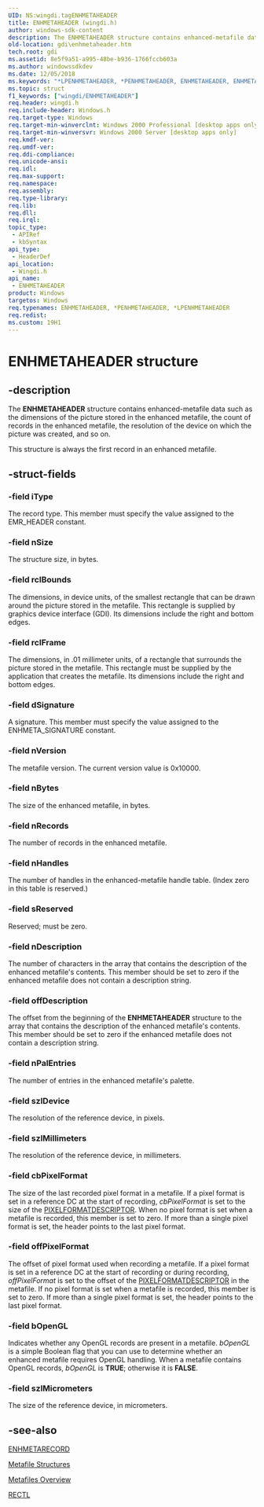 ```yaml
---
UID: NS:wingdi.tagENHMETAHEADER
title: ENHMETAHEADER (wingdi.h)
author: windows-sdk-content
description: The ENHMETAHEADER structure contains enhanced-metafile data such as the dimensions of the picture stored in the enhanced metafile, the count of records in the enhanced metafile, the resolution of the device on which the picture was created, and so on.This structure is always the first record in an enhanced metafile.
old-location: gdi\enhmetaheader.htm
tech.root: gdi
ms.assetid: 8e5f9a51-a995-48be-b936-1766fccb603a
ms.author: windowssdkdev
ms.date: 12/05/2018
ms.keywords: "*LPENHMETAHEADER, *PENHMETAHEADER, ENHMETAHEADER, ENHMETAHEADER structure [Windows GDI], PENHMETAHEADER, PENHMETAHEADER structure pointer [Windows GDI], _win32_ENHMETAHEADER_str, gdi.enhmetaheader, wingdi/ENHMETAHEADER, wingdi/PENHMETAHEADER"
ms.topic: struct
f1_keywords: ["wingdi/ENHMETAHEADER"]
req.header: wingdi.h
req.include-header: Windows.h
req.target-type: Windows
req.target-min-winverclnt: Windows 2000 Professional [desktop apps only]
req.target-min-winversvr: Windows 2000 Server [desktop apps only]
req.kmdf-ver: 
req.umdf-ver: 
req.ddi-compliance: 
req.unicode-ansi: 
req.idl: 
req.max-support: 
req.namespace: 
req.assembly: 
req.type-library: 
req.lib: 
req.dll: 
req.irql: 
topic_type:
 - APIRef
 - kbSyntax
api_type:
 - HeaderDef
api_location:
 - Wingdi.h
api_name:
 - ENHMETAHEADER
product: Windows
targetos: Windows
req.typenames: ENHMETAHEADER, *PENHMETAHEADER, *LPENHMETAHEADER
req.redist: 
ms.custom: 19H1
---
```


# ENHMETAHEADER structure


## -description



The <b>ENHMETAHEADER</b> structure contains enhanced-metafile data such as the dimensions of the picture stored in the enhanced metafile, 
		  the count of records in the enhanced metafile, the resolution of the device on which the picture was created, and so on.

This structure is always the first record in an enhanced
        metafile.




## -struct-fields




### -field iType

The record type. This member must specify the value assigned to the EMR_HEADER constant.


### -field nSize

The structure size, in bytes.


### -field rclBounds

The dimensions, in device units, of the smallest rectangle that can be drawn around the picture stored in the metafile. 
			 This rectangle is supplied by graphics device interface (GDI). Its dimensions include the right and bottom edges.


### -field rclFrame

The dimensions, in .01 millimeter units, of a rectangle that surrounds the picture stored in the metafile. 
			 This rectangle must be supplied by the application that creates the metafile. Its dimensions include the right and bottom edges.


### -field dSignature

A signature. This member must specify the value assigned to the ENHMETA_SIGNATURE constant.


### -field nVersion

The metafile version. The current version value is 0x10000.


### -field nBytes

The size of the enhanced metafile, in bytes.


### -field nRecords

The number of records in the enhanced metafile.


### -field nHandles

The number of handles in the enhanced-metafile handle table. (Index zero in this table is reserved.)


### -field sReserved

Reserved; must be zero.


### -field nDescription

The number of characters in the array that contains the description of the enhanced metafile's contents. 
			 This member should be set to zero if the enhanced metafile does not contain a description string.


### -field offDescription

The offset from the beginning of the <b>ENHMETAHEADER</b> structure to the array that contains the description of the enhanced metafile's contents. 
			 This member should be set to zero if the enhanced metafile does not contain a description string.


### -field nPalEntries

The number of entries in the enhanced metafile's palette.


### -field szlDevice

The resolution of the reference device, in pixels.


### -field szlMillimeters

The resolution of the reference device, in millimeters.


### -field cbPixelFormat

The size of the last recorded pixel format in a metafile. 
	 If a pixel format is set in a reference DC at the start of recording, <i>cbPixelFormat</i> is set to the size of the <a href="https://docs.microsoft.com/windows/desktop/api/wingdi/ns-wingdi-tagpixelformatdescriptor">PIXELFORMATDESCRIPTOR</a>. 
	 When no pixel format is set when a metafile is recorded, this member is set to zero. 
	 If more than a single pixel format is set, the header points to the last pixel format.


### -field offPixelFormat

The offset of pixel format used when recording a metafile. 
	 If a pixel format is set in a reference DC at the start of recording or during recording, 
	 <i>offPixelFormat</i> is set to the offset of the <a href="https://docs.microsoft.com/windows/desktop/api/wingdi/ns-wingdi-tagpixelformatdescriptor">PIXELFORMATDESCRIPTOR</a> in the metafile. 
	 If no pixel format is set when a metafile is recorded, this member is set to zero. 
	 If more than a single pixel format is set, the header points to the last pixel format.


### -field bOpenGL

Indicates whether any OpenGL records are present in a metafile. 
	 <i>bOpenGL</i> is a simple Boolean flag that you can use to determine whether an enhanced metafile requires OpenGL handling. 
	 When a metafile contains OpenGL records, <i>bOpenGL</i> is <b>TRUE</b>; otherwise it is <b>FALSE</b>.


### -field szlMicrometers

The size of the reference device, in micrometers.


## -see-also




<a href="https://docs.microsoft.com/windows/desktop/api/wingdi/ns-wingdi-tagenhmetarecord">ENHMETARECORD</a>



<a href="https://docs.microsoft.com/windows/desktop/gdi/metafile-structures">Metafile Structures</a>



<a href="https://docs.microsoft.com/windows/desktop/gdi/metafiles">Metafiles Overview</a>



<a href="https://docs.microsoft.com/previous-versions/dd162907(v=vs.85)">RECTL</a>
 

 

